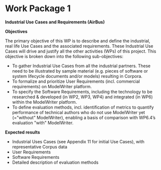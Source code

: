 Work Package 1 
===
**Industrial Use Cases and Requirements (AirBus)**

**Objectives**  

The primary objective of this WP is to describe and define the industrial, real life Use Cases and the associated requirements. These Industrial Use Cases will drive and justify all the other activities (WPs) of this project. This objective is broken down into the following sub-objectives:
 * To gather Industrial Use Cases from all the industrial partners. These need to be illustrated by sample material (e.g. pieces of software or system lifecycle documents and/or models) resulting in Corpora.
 * To formalize and prioritize User Requirements (incl. commercial requirements) on ModelWriter platform.
 * To specify the Software Requirements, including the technology to be researched & developed (in WP2, WP3, WP4) and integrated (in WP6) within the ModelWriter platform.
 * To define evaluation methods, incl. identification of metrics to quantify performance of technical authors who do not use ModelWriter yet (="without" ModelWriter), enabling a basis of comparison with WP6.4’s evaluation "with" ModelWriter.

**Expected results**

 * Industrial Uses Cases (see Appendix 11 for initial Use Cases), with representative Corpus data
 * User Requirements
 * Software Requirements
 * Detailed description of evaluation methods

